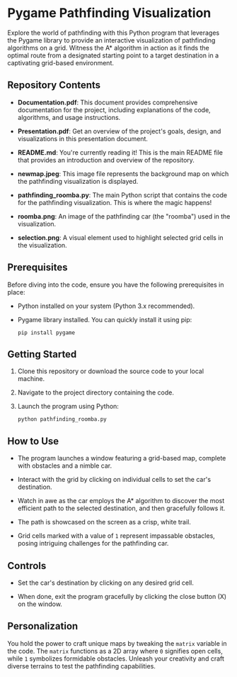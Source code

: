 # Pygame Pathfinding Visualization

Explore the world of pathfinding with this Python program that leverages the Pygame library to provide an interactive visualization of pathfinding algorithms on a grid. Witness the A* algorithm in action as it finds the optimal route from a designated starting point to a target destination in a captivating grid-based environment.

## Repository Contents

- **Documentation.pdf**: This document provides comprehensive documentation for the project, including explanations of the code, algorithms, and usage instructions.

- **Presentation.pdf**: Get an overview of the project's goals, design, and visualizations in this presentation document.

- **README.md**: You're currently reading it! This is the main README file that provides an introduction and overview of the repository.

- **newmap.jpeg**: This image file represents the background map on which the pathfinding visualization is displayed.

- **pathfinding_roomba.py**: The main Python script that contains the code for the pathfinding visualization. This is where the magic happens!

- **roomba.png**: An image of the pathfinding car (the "roomba") used in the visualization.

- **selection.png**: A visual element used to highlight selected grid cells in the visualization.

## Prerequisites

Before diving into the code, ensure you have the following prerequisites in place:

- Python installed on your system (Python 3.x recommended).
- Pygame library installed. You can quickly install it using pip:

    ```
    pip install pygame
    ```

## Getting Started

1. Clone this repository or download the source code to your local machine.

2. Navigate to the project directory containing the code.

3. Launch the program using Python:

    ```
    python pathfinding_roomba.py
    ```

## How to Use

- The program launches a window featuring a grid-based map, complete with obstacles and a nimble car.

- Interact with the grid by clicking on individual cells to set the car's destination.

- Watch in awe as the car employs the A* algorithm to discover the most efficient path to the selected destination, and then gracefully follows it.

- The path is showcased on the screen as a crisp, white trail.

- Grid cells marked with a value of `1` represent impassable obstacles, posing intriguing challenges for the pathfinding car.

## Controls

- Set the car's destination by clicking on any desired grid cell.

- When done, exit the program gracefully by clicking the close button (X) on the window.

## Personalization

You hold the power to craft unique maps by tweaking the `matrix` variable in the code. The `matrix` functions as a 2D array where `0` signifies open cells, while `1` symbolizes formidable obstacles. Unleash your creativity and craft diverse terrains to test the pathfinding capabilities.
